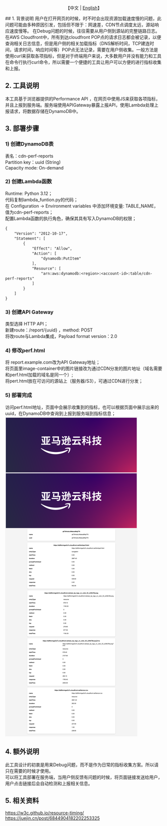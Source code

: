 <p align="center">
    【中文 | <a href="README-EN.md">English</a>】
</p>
## 1. 背景说明
用户在打开网页的时候，时不时会出现资源加载速度慢的问题，此问题可能由多种原因引发，包括但不限于：网速差，CDN节点调度太远，源站响应速度慢等。  
在Debug问题的时候，往往需要从用户侧到源站的完整链路日志。在AWS Cloudfront中，所有到达cloudfront POP点的请求日志都会被记录，以便查询相关日志信息，但是用户侧的相关加载指标（DNS解析时间，TCP建连时间，请求时间，响应时间等）POP点无法记录，需要在用户侧收集。一般方法是使用curl来获取各项指标，但是对于终端用户来说，大多数用户并没有能力和工具在命令行执行curl命令，所以需要一个便捷的工具让用户可以方便的进行指标收集和上报。  

## 2. 工具说明
本工具基于浏览器提供的Performance API ，在网页中使用JS来获取各项指标，并且上报到服务端。服务端使用APIGateway暴露上报API，使用Lambda处理上报请求，将数据存储在DynamoDB中。

## 3. 部署步骤

### 1) 创建DynamoDB表
表名：cdn-perf-reports  
Partition key：uuid (String)  
Capacity mode: On-demand  

### 2) 创建Lambda函数
Runtime: Python 3.12；  
代码复制lambda_funtion.py的代码；  
在 Configuration -> Environment variables 中添加环境变量: TABLE_NAME，值为cdn-perf-reports；  
配置Lambda函数的执行角色，确保其具有写入DynamoDB的权限；  

```
{
    "Version": "2012-10-17",
    "Statement": [
        {
            "Effect": "Allow",
            "Action": [
                "dynamodb:PutItem"
            ],
            "Resource": [
                "arn:aws:dynamodb:<region>:<account-id>:table/cdn-perf-reports"
            ]
        }
    ]
}
```

### 3) 创建API Gateway
类型选择 HTTP API；  
新建route：/report/{uuid} ，method: POST  
将改route与Lambda集成，Payload format version：2.0  

### 4) 修改perf.html
将 report.example.com改为API Gateway地址；  
将页面里image-container中的图片链接改为通过CDN分发的图片地址（域名需要和perf.html加载的域名是同一个）;  
将pert.html放在可访问的源站上（服务器/S3），可通过CDN进行分发；  

### 5) 部署完成
访问perf.html地址，页面中会展示收集到的指标，也可以根据页面中展示出来的uuid，在DynamoDB中查询到上报到服务端到指标信息；  
![perf.html](./image.png)

## 4. 额外说明
此工具设计的初衷是用来Debug问题，而不是作为日常的指标收集方案。所以请只在需要的时候才使用。  
可以将工具部署在服务端，当用户侧反馈有问题的时候，将页面链接发送给用户，用户点击链接后会自动检测和上报相关信息。  

## 5. 相关资料
https://w3c.github.io/resource-timing/  
https://juejin.cn/post/6844904182202253325  

